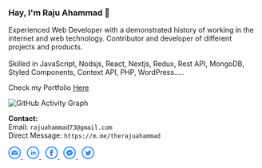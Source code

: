 ### Hay, I'm Raju Ahammad 👋

<p>Experienced Web Developer with a demonstrated history of working in the internet and web technology. Contributor and developer of different projects and products.
<br>
<br>Skilled in JavaScript, Nodsjs, React, Nextjs, Redux, Rest API, MongoDB, Styled Components, Context API, PHP, WordPress.....
</p>

<p>
Check my Portfolio <a href="https://rajuahammad.com/">Here</a><br> 
</p>


<!---
<a href="https://app.daily.dev/rajuahammad"><img src="https://api.daily.dev/devcards/29123494f86c4d79a16fcd4897d7cb2f.png?r=n9d" width="400" alt="Raju Ahammad's Dev Card"/></a>
<br/>

![GitHub stats](https://github-readme-stats.vercel.app/api?username=therajuahammad&show_icons=true)  
-->


![GitHub Activity Graph](https://activity-graph.herokuapp.com/graph?username=therajuahammad)  


<p>
<strong>Contact:</strong> <br>
Email: <code>rajuahammad73@gmail.com</code> <br>
Direct Message: <code>https://m.me/therajuahammad</code>
</p>

<p>  
<a href="mailto:rajuahammad73@gmail.com" title="Email">
    <img src="https://github.com/AbmSourav/AbmSourav/blob/master/assets/images/email.png" width="25" height="25">
</a>
&nbsp;

<a href="https://www.linkedin.com/in/therajuahammad/" title="LinkedIn">
    <img src="https://github.com/AbmSourav/AbmSourav/blob/master/assets/images/linkedin.png" width="25" height="25">
</a>
&nbsp;

<a href="https://www.facebook.com/therajuahammad" title="Facebook">
    <img src="https://github.com/AbmSourav/AbmSourav/blob/master/assets/images/facebook.png" width="25" height="25">
</a>
&nbsp;

<a href="https://m.me/therajuahammad" title="Messenger">
    <img src="https://github.com/AbmSourav/AbmSourav/blob/master/assets/images/messenger.png" width="25" height="25">
</a>
&nbsp;

<a href="https://twitter.com/therajuahammad" title="Twitter">
    <img src="https://github.com/AbmSourav/AbmSourav/blob/master/assets/images/twitter.png" width="25" height="25">
</a>
</p>
